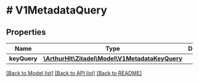 # # V1MetadataQuery

## Properties

Name | Type | Description | Notes
------------ | ------------- | ------------- | -------------
**keyQuery** | [**\ArthurHlt\Zitadel\Model\V1MetadataKeyQuery**](V1MetadataKeyQuery.md) |  | [optional]

[[Back to Model list]](../../README.md#models) [[Back to API list]](../../README.md#endpoints) [[Back to README]](../../README.md)
